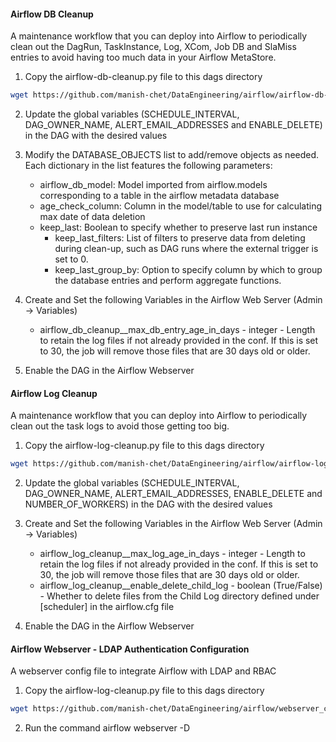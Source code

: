 #### Airflow DB Cleanup
A maintenance workflow that you can deploy into Airflow to periodically clean out the DagRun, TaskInstance, Log, XCom, Job DB and SlaMiss entries to avoid having too much data in your Airflow MetaStore.

1. Copy the airflow-db-cleanup.py file to this dags directory
```bash
wget https://github.com/manish-chet/DataEngineering/airflow/airflow-db-cleanup.py
```        
2. Update the global variables (SCHEDULE_INTERVAL, DAG_OWNER_NAME, ALERT_EMAIL_ADDRESSES and ENABLE_DELETE) in the DAG with the desired values

3. Modify the DATABASE_OBJECTS list to add/remove objects as needed. Each dictionary in the list features the following parameters:
    - airflow_db_model: Model imported from airflow.models corresponding to a table in the airflow metadata database
    - age_check_column: Column in the model/table to use for calculating max date of data deletion
    - keep_last: Boolean to specify whether to preserve last run instance
        - keep_last_filters: List of filters to preserve data from deleting during clean-up, such as DAG runs where the external trigger is set to 0. 
        - keep_last_group_by: Option to specify column by which to group the database entries and perform aggregate functions.

4. Create and Set the following Variables in the Airflow Web Server (Admin -> Variables)

    - airflow_db_cleanup__max_db_entry_age_in_days - integer - Length to retain the log files if not already provided in the conf. If this is set to 30, the job will remove those files that are 30 days old or older.

5. Enable the DAG in the Airflow Webserver

#### Airflow Log Cleanup   
A maintenance workflow that you can deploy into Airflow to periodically clean out the task logs to avoid those getting too big.

1. Copy the airflow-log-cleanup.py file to this dags directory
```bash
wget https://github.com/manish-chet/DataEngineering/airflow/airflow-log-cleanup.py
```
2. Update the global variables (SCHEDULE_INTERVAL, DAG_OWNER_NAME, ALERT_EMAIL_ADDRESSES, ENABLE_DELETE and NUMBER_OF_WORKERS) in the DAG with the desired values

3. Create and Set the following Variables in the Airflow Web Server (Admin -> Variables)

    - airflow_log_cleanup__max_log_age_in_days - integer - Length to retain the log files if not already provided in the conf. If this is set to 30, the job will remove those files that are 30 days old or older.
    - airflow_log_cleanup__enable_delete_child_log - boolean (True/False) - Whether to delete files from the Child Log directory defined under [scheduler] in the airflow.cfg file

4. Enable the DAG in the Airflow Webserver

#### Airflow Webserver - LDAP Authentication Configuration

A webserver config file to integrate Airflow with LDAP and RBAC

1. Copy the airflow-log-cleanup.py file to this dags directory
```bash
wget https://github.com/manish-chet/DataEngineering/airflow/webserver_config.py
```
2. Run the command airflow webserver -D